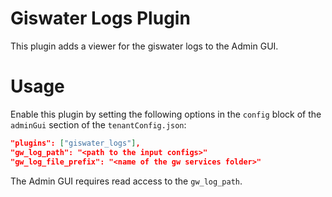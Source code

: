 Giswater Logs Plugin
====================

This plugin adds a viewer for the giswater logs to the Admin GUI.


Usage
=====

Enable this plugin by setting the following options in the `config` block of the `adminGui` section of the `tenantConfig.json`:

```json
"plugins": ["giswater_logs"],
"gw_log_path": "<path to the input configs>"
"gw_log_file_prefix": "<name of the gw services folder>"
```

The Admin GUI requires read access to the `gw_log_path`.
